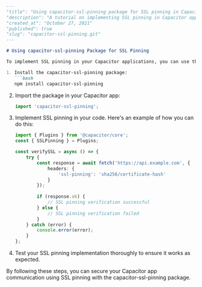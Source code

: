 ```markdown
---
"title": "Using capacitor-ssl-pinning package for SSL pinning in Capacitor apps"
"description": "A tutorial on implementing SSL pinning in Capacitor applications using the capacitor-ssl-pinning package."
"created_at": "October 27, 2021"
"published": true
"slug": "capacitor-ssl-pinning.git"
---

# Using capacitor-ssl-pinning Package for SSL Pinning

To implement SSL pinning in your Capacitor applications, you can use the capacitor-ssl-pinning package. Follow the steps below to get started:

1. Install the capacitor-ssl-pinning package:
   ```bash
   npm install capacitor-ssl-pinning
   ```

2. Import the package in your Capacitor app:
   ```typescript
   import 'capacitor-ssl-pinning';
   ```

3. Implement SSL pinning in your code. Here's an example of how you can do this:
   ```typescript
   import { Plugins } from '@capacitor/core';
   const { SSLPinning } = Plugins;

   const verifySSL = async () => {
       try {
           const response = await fetch('https://api.example.com', {
               headers: {
                   'ssl-pinning': 'sha256/certificate-hash'
               }
           });
           
           if (response.ok) {
               // SSL pinning verification successful
           } else {
               // SSL pinning verification failed
           }
       } catch (error) {
           console.error(error);
       }
   };
   ```

4. Test your SSL pinning implementation thoroughly to ensure it works as expected.

By following these steps, you can secure your Capacitor app communication using SSL pinning with the capacitor-ssl-pinning package.
```